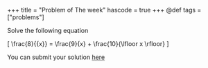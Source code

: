 +++
title = "Problem of The week"
hascode = true
+++
@def tags = ["problems"]

Solve the following equation 

\[
    \frac{8}{\{x\}} = \frac{9}{x} + \frac{10}{\lfloor x \rfloor}
\]

You can submit your solution [here](https://forms.gle/Rb5WKo5ffN4xkfYz6)
